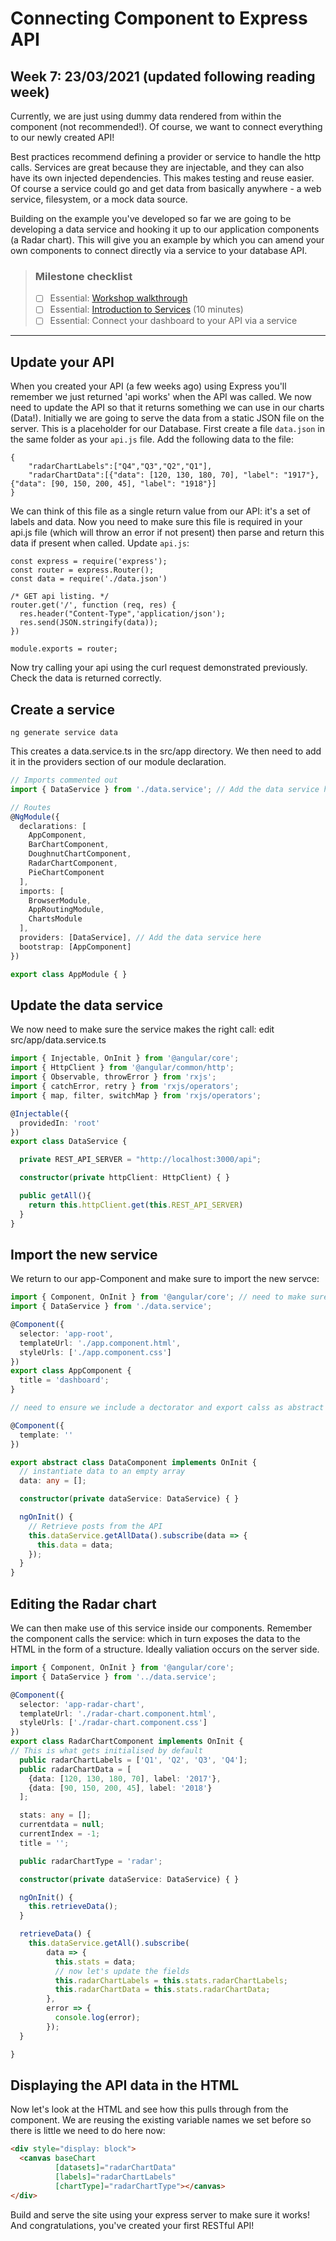 # Connecting Component to Express API
## Week 7: 23/03/2021 (updated following reading week)

Currently, we are just using dummy data rendered from within the component (not recommended!). Of
course, we want to connect everything to our newly created API!

Best practices recommend defining a provider or service to handle the http calls. Services are great
because they are injectable, and they can also have its own injected dependencies. This makes testing
and reuse easier. Of course a service could go and get data from basically anywhere - a web service,
filesystem, or a mock data source.

Building on the example you've developed so far we are going to be developing a data service and
hooking it up to our application components (a Radar chart). This will give you an example by which
you can amend your own components to connect directly via a service to your database API.

> ### Milestone checklist
> - [ ] Essential: [Workshop walkthrough](videos/4.ogg)
> - [ ] Essential: [Introduction to Services](https://angular.io/tutorial/toh-pt4) (10 minutes)
> - [ ] Essential: Connect your dashboard to your API via a service
***
## Update your API
When you created your API (a few weeks ago) using Express you'll remember we just returned 'api works' when the API was called. We now need to update the API so that it returns something we can use in our charts (Data!). Initially we are going to serve the data from a static JSON file on the server. This is a placeholder for our Database. First create a file ```data.json``` in the same folder as your ```api.js``` file. Add the following data to the file:
```
{
	"radarChartLabels":["Q4","Q3","Q2","Q1"],
	"radarChartData":[{"data": [120, 130, 180, 70], "label": "1917"}, {"data": [90, 150, 200, 45], "label": "1918"}]
}
```
We can think of this file as a single return value from our API: it's a set of labels and data. Now you need to make sure this file is required in your api.js file (which will throw an error if not present) then parse and return this data if present when called. Update ```api.js```:
```
const express = require('express');
const router = express.Router();
const data = require('./data.json')

/* GET api listing. */
router.get('/', function (req, res) {
  res.header("Content-Type",'application/json');
  res.send(JSON.stringify(data));
})

module.exports = router;
```
Now try calling your api using the curl request demonstrated previously. Check the data is returned correctly. 

## Create a service

```shell
ng generate service data
```

This creates a data.service.ts in the src/app directory. We then need to add it in the providers
section of our module declaration.

```ts
// Imports commented out 
import { DataService } from './data.service'; // Add the data service here

// Routes
@NgModule({
  declarations: [
    AppComponent,
    BarChartComponent,
    DoughnutChartComponent,
    RadarChartComponent,
    PieChartComponent
  ],
  imports: [
    BrowserModule,
    AppRoutingModule,
    ChartsModule
  ],
  providers: [DataService], // Add the data service here
  bootstrap: [AppComponent]
})

export class AppModule { }
```

## Update the data service

We now need to make sure the service makes the right call: edit src/app/data.service.ts

```ts
import { Injectable, OnInit } from '@angular/core';
import { HttpClient } from '@angular/common/http';
import { Observable, throwError } from 'rxjs';
import { catchError, retry } from 'rxjs/operators';
import { map, filter, switchMap } from 'rxjs/operators';

@Injectable({
  providedIn: 'root'
})
export class DataService {

  private REST_API_SERVER = "http://localhost:3000/api";

  constructor(private httpClient: HttpClient) { }

  public getAll(){
    return this.httpClient.get(this.REST_API_SERVER)
  }
}
```

## Import the new service

We return to our app-Component and make sure to import the new servce:

```ts
import { Component, OnInit } from '@angular/core'; // need to make sure we import oninit
import { DataService } from './data.service';

@Component({
  selector: 'app-root',
  templateUrl: './app.component.html',
  styleUrls: ['./app.component.css']
})
export class AppComponent {
  title = 'dashboard';
}

// need to ensure we include a dectorator and export calss as abstract

@Component({
  template: ''
})

export abstract class DataComponent implements OnInit {
  // instantiate data to an empty array
  data: any = [];

  constructor(private dataService: DataService) { }

  ngOnInit() {
    // Retrieve posts from the API
    this.dataService.getAllData().subscribe(data => {
      this.data = data;
    });
  }
}
```

## Editing the Radar chart

We can then make use of this service inside our components. Remember the component calls the
service: which in turn exposes the data to the HTML in the form of a structure. Ideally valiation
occurs on the server side.

```ts
import { Component, OnInit } from '@angular/core';
import { DataService } from '../data.service';

@Component({
  selector: 'app-radar-chart',
  templateUrl: './radar-chart.component.html',
  styleUrls: ['./radar-chart.component.css']
})
export class RadarChartComponent implements OnInit {  
// This is what gets initialised by default
  public radarChartLabels = ['Q1', 'Q2', 'Q3', 'Q4'];
  public radarChartData = [
    {data: [120, 130, 180, 70], label: '2017'},
    {data: [90, 150, 200, 45], label: '2018'}
  ];

  stats: any = [];
  currentdata = null;
  currentIndex = -1;
  title = '';

  public radarChartType = 'radar';

  constructor(private dataService: DataService) { }

  ngOnInit() {
    this.retrieveData();
  }

  retrieveData() {
    this.dataService.getAll().subscribe(
        data => {
          this.stats = data;
          // now let's update the fields
          this.radarChartLabels = this.stats.radarChartLabels;
          this.radarChartData = this.stats.radarChartData;
        },
        error => {
          console.log(error);
        });
  }

}

```

## Displaying the API data in the HTML

Now let's look at the HTML and see how this pulls through from the component. We are reusing the
existing variable names we set before so there is little we need to do here now:

```html
<div style="display: block">
  <canvas baseChart
          [datasets]="radarChartData"
          [labels]="radarChartLabels"
          [chartType]="radarChartType"></canvas>
</div>
```

Build and serve the site using your express server to make sure it works! And congratulations,
you've created your first RESTful API!

